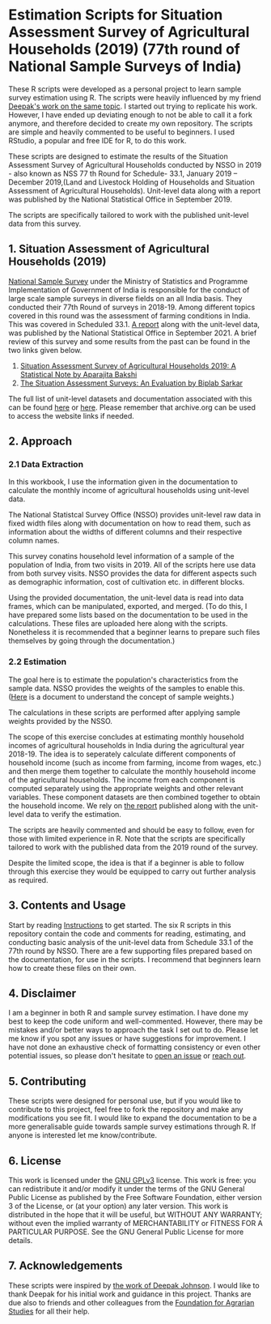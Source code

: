 # Estimation Scripts for Situation Assessment Survey of Agricultural Households (2019) (77th round of National Sample Surveys of India)

These R scripts were developed as a personal project to learn sample survey estimation using R. The scripts were heavily influenced by my friend [Deepak's work on the same topic](https://github.com/deepakjohnson91/NSSO-77-Round-SAS/). I started out trying to replicate his work. However, I have ended up deviating  enough to not be able to call it a fork anymore, and therefore decided to create my own repository. The scripts are simple and heavily commented to be useful to beginners. I used RStudio, a popular and free IDE for R, to do this work.

These scripts are designed to estimate the results of the Situation Assessment Survey of Agricultural Households conducted by NSSO in 2019 - also known as NSS 77 th Round for Schedule- 33.1, January 2019 – December 2019,(Land and Livestock Holding of Households and Situation Assessment of Agricultural Households). Unit-level data along with a report was published by the National Statistical Office in September 2019.

The scripts are specifically tailored to work with the published unit-level data from this survey.

## 1. Situation Assessment of Agricultural Households (2019)

[National Sample Survey](https://www.mospi.gov.in/national-sample-survey-nss) under the Ministry of Statistics and Programme Implementation of Government of India is responsible for the conduct of large scale sample surveys in diverse fields on an all India basis. They conducted their 77th Round of surveys in 2018-19. Among different topics covered in this round was the assessment of farming conditions in India. This was covered in Scheduled 33.1. [A report](https://ruralindiaonline.org/en/library/resource/situation-assessment-of-agricultural-households-and-land-and-livestock-holdings-of-households-in-rural-india/) along with the unit-level data, was published by the National Statistical Office in September 2021.  A brief review of this survey and some results from the past can be found in the two links given below. 
1. [Situation Assessment Survey of Agricultural Households 2019: A Statistical Note by Aparajita Bakshi](http://ras.org.in/situation_assessment_survey_of_agricultural_households_2019_a_statistical_note)
2. [The Situation Assessment Surveys: An Evaluation by Biplab Sarkar](http://ras.org.in/index.php?Article=the_situation_assessment_surveys&q=biplab&keys=biplab)

The full list of unit-level datasets and documentation associated with this can be found [here](https://mospi.gov.in/web/mospi/download-tables-data/-/reports/view/templateFour/25302?q=TBDCAT) or [here](https://mospi.gov.in/unit-level-data-report-nss-77-th-round-schedule-331-january-2019-%E2%80%93-december-2019land-and-livestock).
Please remember that archive.org can be used to access the website links if needed.


## 2. Approach

### 2.1 Data Extraction

In this workbook, I use the information given in the documentation to calculate the monthly income of agricultural households using unit-level data.

The National Statistcal Survey Office (NSSO) provides unit-level raw data in fixed width files along with documentation on how to read them, such as information about the widths of different columns and their respective column names.

This survey conatins household level information of a sample of the population of India, from two visits in 2019. All of the scripts here use data from both survey visits. 
NSSO provides the data for different aspects such as demographic information, cost of cultivation etc. in different blocks.

Using the provided documentation, the unit-level data is read into data frames, which can be manipulated, exported, and merged. 
(To do this, I have prepared some lists based on the documentation to be used in the calculations. These files are uploaded here along with the scripts. Nonetheless it is recommended that a beginner learns to prepare such files themselves by going through the documentation.)

### 2.2 Estimation

The goal here is to estimate the population's characteristics from the sample data. NSSO provides the weights of the samples to enable this. ([Here](https://unstats.un.org/unsd/demographic/meetings/egm/sampling_1203/docs/no_5.pdf) is a document to understand the concept of sample weights.)

The calculations in these scripts are performed after applying sample weights provided by the NSSO. 

The scope of this exercise concludes at estimating monthly household incomes of agricultural households in India during the agricultural year 2018-19. The idea is to seperately calculate different components of household income (such as income from farming, income from wages, etc.) and then merge them together to calculate the monthly household income of the agricultural households. The income from each component is computed separately using the appropriate weights and other relevant variables. These component datasets are then combined together to obtain the household income. We rely on [the report](https://ruralindiaonline.org/en/library/resource/situation-assessment-of-agricultural-households-and-land-and-livestock-holdings-of-households-in-rural-india/) published along with the unit-level data to verify the estimation.

The scripts are heavily commented and should be easy to follow, even for those with limited experience in R. Note that the scripts are specifically tailored to work with the published data from the 2019 round of the survey.

Despite the limited scope, the idea is that if a beginner is able to follow through this exercise they would be equipped to carry out further analysis as required.

## 3. Contents and Usage

Start by reading [Instructions](https://github.com/s7u512/NSSO-77-SAS/blob/main/00_Instructions.md) to get started.
The six R scripts in this repository contain the code and comments for reading, estimating, and conducting basic analysis of the unit-level data from Schedule 33.1 of the 77th round by NSSO. 
There are a few supporting files prepared based on the documentation, for use in the scripts. I recommend that beginners learn how to create these files on their own.


## 4. Disclaimer

I am a beginner in both R and sample survey estimation. I have done my best to keep the code uniform and well-commented. However, there may be mistakes and/or better ways to approach the task I set out to do. Please let me know if you spot any issues or have suggestions for improvement. I have not done an exhaustive check of formatting consistency or even other potential issues, so please don't hesitate to [open an issue](https://github.com/s7u512/NSSO-77-SAS/issues/new) or [reach out](https://twitter.com/all_awry).

## 5. Contributing

These scripts were designed for personal use, but if you would like to contribute to this project, feel free to fork the repository and make any modifications you see fit. I would like to expand the documentation to be a more generalisable guide towards sample survey estimations through R. If anyone is interested let me know/contribute.


## 6. License

This work is licensed under the [GNU GPLv3](https://www.gnu.org/licenses/gpl-3.0.html) license. This work is free: you can redistribute it and/or modify it under the terms of the GNU General Public License as published by the Free Software Foundation, either version 3 of the License, or (at your option) any later version.
This work is distributed in the hope that it will be useful, but WITHOUT ANY WARRANTY; without even the implied warranty of MERCHANTABILITY or FITNESS FOR A PARTICULAR PURPOSE. See the GNU General Public License for more details.

## 7. Acknowledgements

These scripts were inspired by [the work of Deepak Johnson](https://github.com/deepakjohnson91/NSSO-77-Round-SAS/). I would like to thank Deepak for his initial work and guidance in this project. Thanks are due also to friends and other colleagues from the [Foundation for Agrarian Studies](https://fas.org.in/) for all their help.
